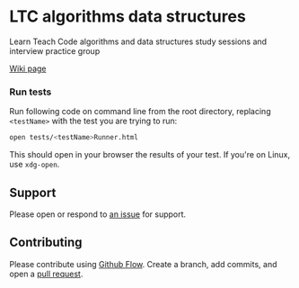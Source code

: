 # LTC algorithms data structures
Learn Teach Code algorithms and data structures study sessions and interview practice group

[Wiki page](https://github.com/ThuyNT13/LTC-algorithms_data_structures/wiki)

### Run tests

Run following code on command line from the root directory, replacing `<testName>` with the test you are trying to run:

```bash
open tests/<testName>Runner.html
```

This should open in your browser the results of your test. If you're on Linux, use `xdg-open`.

## Support

Please open or respond to [an issue](https://github.com/ThuyNT13/LTC-algorithms_data_structures/issues) for support.

## Contributing

Please contribute using [Github Flow](https://guides.github.com/introduction/flow/). Create a branch, add commits, and open a [pull request](https://github.com/ThuyNT13/LTC-algorithms_data_structures/pulls).

